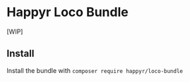 # Happyr Loco Bundle

[WIP]

## Install

Install the bundle with `composer require happyr/loco-bundle`
